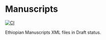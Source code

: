 # Manuscripts
[![CI](https://github.com/BetaMasaheft/Manuscripts/actions/workflows/validate_push.yml/badge.svg)](https://github.com/BetaMasaheft/Manuscripts/actions/workflows/validate_push.yml)

Ethiopian Manuscripts XML files in Draft status.
